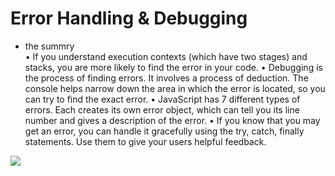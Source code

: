 # Error Handling & Debugging

* the summry  
 • If you understand execution contexts (which have two stages) and stacks, you are more likely to find the error in your code. • Debugging is the process of finding errors. It involves a process of deduction. The console helps narrow down the area in which the error is located, so you can try to find the exact error.
 • JavaScript has 7 different types of errors. Each creates its own error object, which can tell you its line number and gives a description of the error. • If you know that you may get an error, you can handle it gracefully using the try, catch, finally statements. Use them to give your users helpful feedback.

 <img class="fit-picture"
     src="https://www.google.com/url?sa=i&url=https%3A%2F%2Fwww.slideshare.net%2Fibrahimsalim%2Ferror-handling-and-debugging-in-vb&psig=AOvVaw0k01nLusaIhmfgcXd-rCw0&ust=1626384045062000&source=images&cd=vfe&ved=0CAoQjRxqFwoTCLiOqfK-4_ECFQAAAAAdAAAAABAD"
     >
